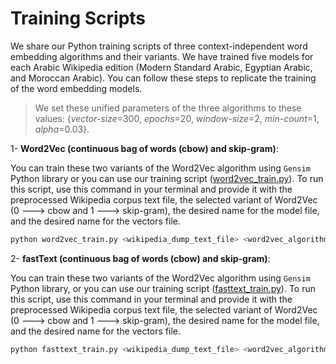 # Training Scripts
We share our Python training scripts of three context-independent word embedding algorithms and their variants. We have trained five models for each Arabic Wikipedia edition (Modern Standard Arabic, Egyptian Arabic, and Moroccan Arabic). You can follow these steps to replicate the training of the word embedding models. 

> We set these unified parameters of the three algorithms to these values: {*vector-size*=300, *epochs*=20, *window-size*=2, *min-count*=1, *alpha*=0.03}.

1- **Word2Vec (continuous bag of words (cbow) and skip-gram)**: 

You can train these two variants of the Word2Vec algorithm using `Gensim` Python library or you can use our training script ([word2vec_train.py](https://github.com/SaiedAlshahrani/performance-implications/blob/main/Word-Representation-Evals/Training-Scripts/Word2Vec/word2vec_train.py)). To run this script, use this command in your terminal and provide it with the preprocessed Wikipedia corpus text file, the selected variant of Word2Vec (0 ---> cbow and 1 ---> skip-gram), the desired name for the model file, and the desired name for the vectors file.

```bash
python word2vec_train.py <wikipedia_dump_text_file> <word2vec_algorithm:0->cbow,1->skip-gram> <save_bin_model> <save_model_vectors>
```


2- **fastText (continuous bag of words (cbow) and skip-gram)**: 

You can train these two variants of the Word2Vec algorithm using `Gensim` Python library, or you can use our training script ([fasttext_train.py](https://github.com/SaiedAlshahrani/performance-implications/blob/main/Word-Representation-Evals/Training-Scripts/fastText/fasttext_train.py)). To run this script, use this command in your terminal and provide it with the preprocessed Wikipedia corpus text file, the selected variant of Word2Vec (0 ---> cbow and 1 ---> skip-gram), the desired name for the model file, and the desired name for the vectors file.

```bash
python fasttext_train.py <wikipedia_dump_text_file> <word2vec_algorithm:0->cbow,1->skip-gram> <save_bin_model> <save_model_vectors>
```